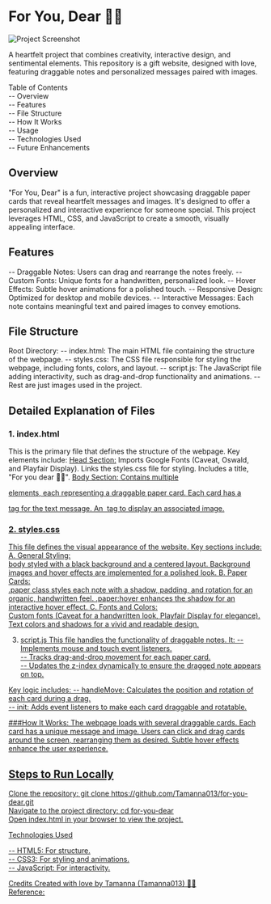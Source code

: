 # For You, Dear 🌸🌻
![Project Screenshot](./screenshot.png)

A heartfelt project that combines creativity, interactive design, and sentimental elements. This repository is a gift website, designed with love, featuring draggable notes and personalized messages paired with images.

Table of Contents<br>
-- Overview<br>
-- Features<br>
-- File Structure<br>
-- How It Works<br>
-- Usage<br>
-- Technologies Used<br>
-- Future Enhancements<br>

## Overview

"For You, Dear" is a fun, interactive project showcasing draggable paper cards that reveal heartfelt messages and images. It's designed to offer a personalized and interactive experience for someone special. This project leverages HTML, CSS, and JavaScript to create a smooth, visually appealing interface.

## Features
-- Draggable Notes: Users can drag and rearrange the notes freely.
-- Custom Fonts: Unique fonts for a handwritten, personalized look.
-- Hover Effects: Subtle hover animations for a polished touch.
-- Responsive Design: Optimized for desktop and mobile devices.
-- Interactive Messages: Each note contains meaningful text and paired images to convey emotions.

## File Structure
Root Directory:
-- index.html: The main HTML file containing the structure of the webpage.
-- styles.css: The CSS file responsible for styling the webpage, including fonts, colors, and layout.
-- script.js: The JavaScript file adding interactivity, such as drag-and-drop functionality and animations.
-- Rest are just images used in the project.

## Detailed Explanation of Files

### 1. index.html
This is the primary file that defines the structure of the webpage. Key elements include:
<u>Head Section:</u>
Imports Google Fonts (Caveat, Oswald, and Playfair Display). Links the styles.css file for styling. Includes a title, "For you dear 🌸🌻".
<u>Body Section:<u>
Contains multiple <div class="paper image"> elements, each representing a draggable paper card. Each card has a <p> tag for the text message. An <img> tag to display an associated image.

### 2. styles.css
This file defines the visual appearance of the website. Key sections include:
A. General Styling:<br>
body styled with a black background and a centered layout. Background images and hover effects are implemented for a polished look.
B. Paper Cards:<br>
.paper class styles each note with a shadow, padding, and rotation for an organic, handwritten feel. .paper:hover enhances the shadow for an interactive hover effect.
C. Fonts and Colors:<br>
Custom fonts (Caveat for a handwritten look, Playfair Display for elegance). Text colors and shadows for a vivid and readable design.

3. script.js
This file handles the functionality of draggable notes. It:
-- Implements mouse and touch event listeners.<br>
-- Tracks drag-and-drop movement for each paper card.<br>
-- Updates the z-index dynamically to ensure the dragged note appears on top.

Key logic includes:
-- handleMove: Calculates the position and rotation of each card during a drag.<br>
-- init: Adds event listeners to make each card draggable and rotatable.

###How It Works: The webpage loads with several draggable cards. Each card has a unique message and image. Users can click and drag cards around the screen, rearranging them as desired. Subtle hover effects enhance the user experience.

## Steps to Run Locally

Clone the repository: git clone https://github.com/Tamanna013/for-you-dear.git <br>
Navigate to the project directory: cd for-you-dear <br>
Open index.html in your browser to view the project.<br>

Technologies Used

-- HTML5: For structure.<br>
-- CSS3: For styling and animations.<br>
-- JavaScript: For interactivity.

Credits
Created with love by Tamanna (Tamanna013) 🌸💜<br> Reference: 

